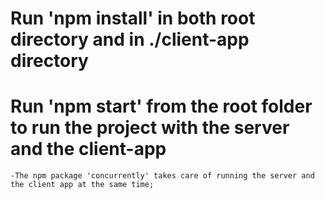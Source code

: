 # Run 'npm install' in both root directory and in ./client-app directory

# Run 'npm start' from the root folder to run the project with the server and the client-app
    -The npm package 'concurrently' takes care of running the server and the client app at the same time;